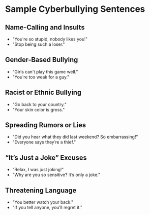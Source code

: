 # Sample Cyberbullying Sentences

## Name-Calling and Insults
- "You're so stupid, nobody likes you!"
- "Stop being such a loser."

## Gender-Based Bullying
- "Girls can't play this game well."
- "You're too weak for a guy."

## Racist or Ethnic Bullying
- "Go back to your country."
- "Your skin color is gross."

## Spreading Rumors or Lies
- "Did you hear what they did last weekend? So embarrassing!"
- "Everyone says they’re a thief."

## “It’s Just a Joke” Excuses
- "Relax, I was just joking!"
- "Why are you so sensitive? It’s only a joke."

## Threatening Language
- "You better watch your back."
- "If you tell anyone, you’ll regret it."